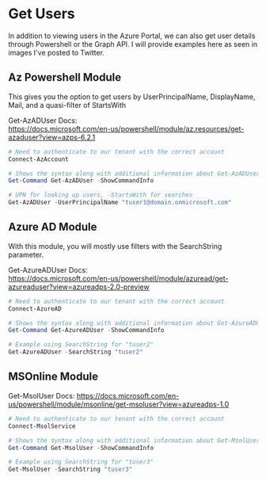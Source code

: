 # Get Users

In addition to viewing users in the Azure Portal, we can also get user details through Powershell or the Graph API. I will provide examples here as seen in images I've posted to Twitter.

## Az Powershell Module

This gives you the option to get users by UserPrincipalName, DisplayName, Mail, and a quasi-filter of StartsWith

Get-AzADUser Docs:  
<https://docs.microsoft.com/en-us/powershell/module/az.resources/get-azaduser?view=azps-6.2.1>

````Powershell
# Need to authenticate to our tenant with the correct account
Connect-AzAccount

# Shows the syntax along with additional information about Get-AzADUser
Get-Command Get-AzADUser -ShowCommandInfo

# UPN for looking up users, -StartsWith for searches
Get-AzADUser -UserPrincipalName "tuser1@domain.onmicrosoft.com"
````

## Azure AD Module

With this module, you will mostly use filters with the SearchString parameter.  

Get-AzureADUser Docs:  
<https://docs.microsoft.com/en-us/powershell/module/azuread/get-azureaduser?view=azureadps-2.0-preview>

````Powershell
# Need to authenticate to our tenant with the correct account
Connect-AzureAD

# Shows the syntax along with additional information about Get-AzureADUser
Get-Command Get-AzureADUser -ShowCommandInfo

# Example using SearchString for "tuser2"
Get-AzureADUser -SearchString "tuser2" 
````

## MSOnline Module

Get-MsolUser Docs: <https://docs.microsoft.com/en-us/powershell/module/msonline/get-msoluser?view=azureadps-1.0>

````Powershell
# Need to authenticate to our tenant with the correct account
Connect-MsolService

# Shows the syntax along with additional information about Get-MsolUser
Get-Command Get-MsolUser -ShowCommandInfo

# Example using SearchString for "tuser3"
Get-MsolUser -SearchString "tuser3"
````
